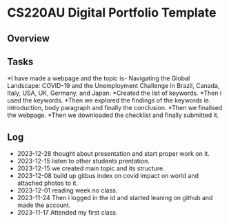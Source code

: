 # CS220AU Digital Portfolio Template
## Overview

## Tasks
*I have made a webpage and the topic is- Navigating the Global Landscape: COVID-19 and the Unemployment Challenge in Brazil, Canada, Italy, USA, UK, Germany, and Japan.
*Created the list of keywords.
*Then i used the keywords.
*Then we explored the findings of the keywords ie. introduction, body paragraph and finally the conclusion.
*Then we finalised the webpage.
*Then we downloaded the checklist and finally submitted it. 
## Log
- 2023-12-28 thought about presentation and start proper work on it.
- 2023-12-15 listen to other students prentation.
- 2023-12-15 we created main topic and its structure.
- 2023-12-08 build up gitbus index  on covid impact on world and attached photos to it.
- 2023-12-01 reading week no class.
- 2023-11-24 Then i logged in the id and started leaning on github and made the account.
- 2023-11-17 Attended my first class.
  
